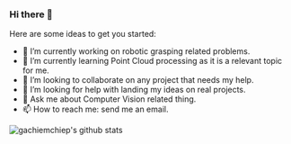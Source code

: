 ### Hi there 👋

Here are some ideas to get you started:

- 🔭 I’m currently working on robotic grasping related problems.
- 🌱 I’m currently learning Point Cloud processing as it is a relevant topic for me.
- 👯 I’m looking to collaborate on any project that needs my help.
- 🤔 I’m looking for help with landing my ideas on real projects.
- 💬 Ask me about Computer Vision related thing.
- 📫 How to reach me: send me an email.


![gachiemchiep's github stats](https://github-readme-stats.vercel.app/api?username=gachiemchiep&show_icons=true)

